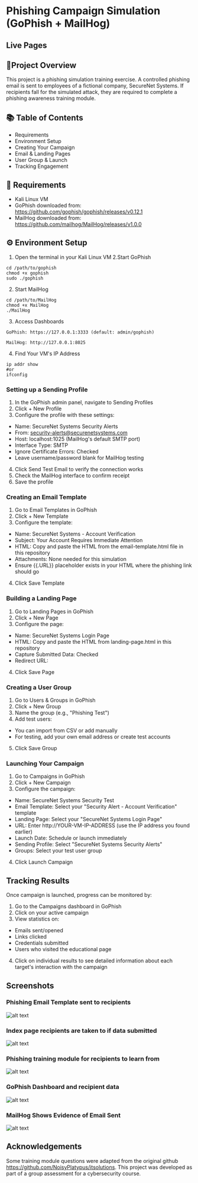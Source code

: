 # Phishing Campaign Simulation (GoPhish + MailHog)

## Live Pages

## 🎯Project Overview 
This project is a phishing simulation training exercise. A controlled phishing email is sent to employees of a fictional company, SecureNet Systems. If recipients fall for the simulated attack, they are required to complete a phishing awareness training module.

## 📚 Table of Contents
- Requirements
- Environment Setup
- Creating Your Campaign
- Email & Landing Pages
- User Group & Launch
- Tracking Engagement

## 🧰 Requirements
- Kali Linux VM
- GoPhish downloaded from: https://github.com/gophish/gophish/releases/v0.12.1
- MailHog downloaded from: https://github.com/mailhog/MailHog/releases/v1.0.0


## ⚙️ Environment Setup
1. Open the terminal in your Kali Linux VM
2.Start GoPhish
```
cd /path/to/gophish
chmod +x gophish
sudo ./gophish
```
2. Start MailHog
```
cd /path/to/MailHog
chmod +x MailHog
./MailHog
```
3. Access Dashboards
```
GoPhish: https://127.0.0.1:3333 (default: admin/gophish)

MailHog: http://127.0.0.1:8025
```
4. Find Your VM's IP Address
```
ip addr show
#or
ifconfig
```

### Setting up a Sending Profile
1. In the GoPhish admin panel, navigate to Sending Profiles
2. Click + New Profile
3. Configure the profile with these settings:
- Name: SecureNet Systems Security Alerts
- From: security-alerts@securenetsystems.com
- Host: localhost:1025 (MailHog's default SMTP port)
- Interface Type: SMTP
- Ignore Certificate Errors: Checked
- Leave username/password blank for MailHog testing
4. Click Send Test Email to verify the connection works
5. Check the MailHog interface to confirm receipt
6. Save the profile

### Creating an Email Template
1. Go to Email Templates in GoPhish
2. Click + New Template
3. Configure the template:
- Name: SecureNet Systems - Account Verification
- Subject: Your Account Requires Immediate Attention
- HTML: Copy and paste the HTML from the email-template.html file in this repository
- Attachments: None needed for this simulation
- Ensure {{.URL}} placeholder exists in your HTML where the phishing link should go
4. Click Save Template

### Building a Landing Page 
1. Go to Landing Pages in GoPhish
2. Click + New Page
3. Configure the page:
- Name: SecureNet Systems Login Page
- HTML: Copy and paste the HTML from landing-page.html in this repository
- Capture Submitted Data: Checked
- Redirect URL: 
4. Click Save Page

### Creating a User Group
1. Go to Users & Groups in GoPhish
2. Click + New Group
3. Name the group (e.g., "Phishing Test")
4. Add test users:
- You can import from CSV or add manually
- For testing, add your own email address or create test accounts
5. Click Save Group

### Launching Your Campaign
1. Go to Campaigns in GoPhish
2. Click + New Campaign
3. Configure the campaign:
- Name: SecureNet Systems Security Test
- Email Template: Select your "Security Alert - Account Verification" template
- Landing Page: Select your "SecureNet Systems Login Page"
- URL: Enter http://YOUR-VM-IP-ADDRESS (use the IP address you found earlier)
- Launch Date: Schedule or launch immediately
- Sending Profile: Select "SecureNet Systems Security Alerts"
- Groups: Select your test user group
4. Click Launch Campaign

## Tracking Results
Once campaign is launched, progress can be monitored by:
1. Go to the Campaigns dashboard in GoPhish
2. Click on your active campaign
3. View statistics on:
- Emails sent/opened
- Links clicked
- Credentials submitted
- Users who visited the educational page
4. Click on individual results to see detailed information about each target's interaction with the campaign

## Screenshots 
### Phishing Email Template sent to recipients
![alt text](image.png)
### Index page recipients are taken to if data submitted
![alt text](image-1.png)
### Phishing training module for recipients to learn from
![alt text](image-2.png)
### GoPhish Dashboard and recipient data
![alt text](image-3.png)
### MailHog Shows Evidence of Email Sent
![alt text](image-4.png)

## Acknowledgements
Some training module questions were adapted from the original github https://github.com/NoisyPlatypus/itsolutions.
This project was developed as part of a group assessment for a cybersecurity course. 
